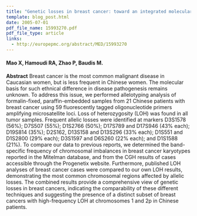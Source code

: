 ```yaml
---
title: "Genetic losses in breast cancer: toward an integrated molecular cytogenetic map"
template: blog_post.html 
date: 2005-07-01
pdf_file_name: 15993270.pdf
pdf_file_type: article
links:
  - http://europepmc.org/abstract/MED/15993270
---
```


#### Mao X, Hamoudi RA, Zhao P, Baudis M.

**Abstract** Breast cancer is the most common malignant disease in Caucasian women, but is less frequent in Chinese women. The molecular basis for such ethnical difference in disease pathogenesis remains unknown. To address this issue, we performed allelotyping analysis of formalin-fixed, paraffin-embedded samples from 21 Chinese patients with breast cancer using 59 fluorescently tagged oligonucleotide primers amplifying microsatellite loci. Loss of heterozygosity (LOH) was found in all tumor samples. Frequent allelic losses were identified at markers D3S1578 (56%); D7S507 (55%); D1S2766 (50%); D17S789 and D17S946 (43% each); D19S814 (35%); D2S162, D13S158 and D13S296 (33% each); D1S551 and D1S2800 (29% each); D3S1597 and D6S260 (22% each); and D1S1588 (21%). To compare our data to previous reports, we determined the band-specific frequency of chromosomal imbalances in breast cancer karyotypes reported in the Mitelman database, and from the CGH results of cases accessible through the Progenetix website. Furthermore, published LOH analyses of breast cancer cases were compared to our own LOH results, demonstrating the most common chromosomal regions affected by allelic losses. The combined results provide a comprehensive view of genetic losses in breast cancers, indicating the comparability of these different techniques and suggesting the presence of a distinct subset of breast cancers with high-frequency LOH at chromosomes 1 and 2p in Chinese patients.
